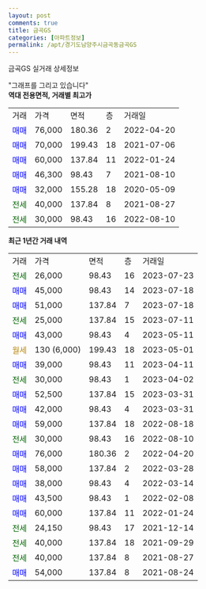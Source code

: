 ```yaml
---
layout: post
comments: true
title: 금곡GS
categories: [아파트정보]
permalink: /apt/경기도남양주시금곡동금곡GS
---
```


금곡GS 실거래 상세정보

<script type="text/javascript">
  google.charts.load('current', {'packages':['line', 'corechart']});
  google.charts.setOnLoadCallback(drawChart);

  function drawChart() {
    var data = new google.visualization.DataTable();
    data.addColumn('date', '거래일');
    data.addColumn('number', "매매");
    data.addColumn('number', "전세");
    data.addColumn('number', "전매");

    data.addRows([[new Date(Date.parse("2023-07-23")), null, 26000, null], [new Date(Date.parse("2023-07-18")), 45000, null, null], [new Date(Date.parse("2023-07-18")), 51000, null, null], [new Date(Date.parse("2023-07-11")), null, 25000, null], [new Date(Date.parse("2023-05-11")), 43000, null, null], [new Date(Date.parse("2023-05-01")), null, null, null], [new Date(Date.parse("2023-04-11")), 39000, null, null], [new Date(Date.parse("2023-04-02")), null, 30000, null], [new Date(Date.parse("2023-03-31")), 52500, null, null], [new Date(Date.parse("2023-03-31")), 42000, null, null], [new Date(Date.parse("2022-08-18")), 59000, null, null], [new Date(Date.parse("2022-08-10")), null, 30000, null], [new Date(Date.parse("2022-04-20")), 76000, null, null], [new Date(Date.parse("2022-03-28")), 58000, null, null], [new Date(Date.parse("2022-03-14")), 38000, null, null], [new Date(Date.parse("2022-02-08")), 43500, null, null], [new Date(Date.parse("2022-01-24")), 60000, null, null], [new Date(Date.parse("2021-12-14")), null, 24150, null], [new Date(Date.parse("2021-09-29")), null, 40000, null], [new Date(Date.parse("2021-08-27")), null, 40000, null], [new Date(Date.parse("2021-08-24")), 54000, null, null]]);

    var options = {
      hAxis: {
        format: 'yyyy/MM/dd'
      },    
      lineWidth: 0,
      pointsVisible: true,    
      title: '최근 1년간 유형별 실거래가 분포',
      legend: { position: 'bottom' }
    };

    var formatter = new google.visualization.NumberFormat({pattern:'###,###'} );
    formatter.format(data, 1);
    formatter.format(data, 2);
    
    setTimeout(function() {
        var chart = new google.visualization.LineChart(document.getElementById('columnchart_material'));
        chart.draw(data, (options));
        document.getElementById('loading').style.display = 'none';
    }, 200);
  }
</script>


<div id="loading" style="z-index:20; display: block; margin-left: 0px">"그래프를 그리고 있습니다"</div>
<div id="columnchart_material" style="width: 95%; margin-left: 0px; display: block"></div>
<!-- contents start -->
<b>역대 전용면적, 거래별 최고가</b>
<table class="sortable">
    <tr>
      <td>거래</td>
      <td>가격</td>
      <td>면적</td>
      <td>층</td>
      <td>거래일</td>
    </tr>
        <tr>
          <td><a style="color: blue">매매</a></td>
          <td>76,000</td>
          <td>180.36</td>
          <td>2</td>
          <td>2022-04-20</td>
        </tr>            <tr>
          <td><a style="color: blue">매매</a></td>
          <td>70,000</td>
          <td>199.43</td>
          <td>18</td>
          <td>2021-07-06</td>
        </tr>            <tr>
          <td><a style="color: blue">매매</a></td>
          <td>60,000</td>
          <td>137.84</td>
          <td>11</td>
          <td>2022-01-24</td>
        </tr>            <tr>
          <td><a style="color: blue">매매</a></td>
          <td>46,300</td>
          <td>98.43</td>
          <td>7</td>
          <td>2021-08-10</td>
        </tr>            <tr>
          <td><a style="color: blue">매매</a></td>
          <td>32,000</td>
          <td>155.28</td>
          <td>18</td>
          <td>2020-05-09</td>
        </tr>        
        <tr>
              <td><a style="color: darkgreen">전세</a></td>
              <td>40,000</td>
              <td>137.84</td>
              <td>8</td>
              <td>2021-08-27</td>
            </tr>            <tr>
              <td><a style="color: darkgreen">전세</a></td>
              <td>30,000</td>
              <td>98.43</td>
              <td>16</td>
              <td>2022-08-10</td>
            </tr>        
    
</table>

<b>최근 1년간 거래 내역</b>

<table class="sortable">
    <tr>
      <td>거래</td>
      <td>가격</td>
      <td>면적</td>
      <td>층</td>
      <td>거래일</td>
    </tr>
    <tr>
      <td><a style="color: darkgreen">전세</a></td>
      <td>26,000</td>
      <td>98.43</td>
      <td>16</td>
      <td>2023-07-23</td>
    </tr>          <tr>
      <td><a style="color: blue">매매</a></td>
      <td>45,000</td>
      <td>98.43</td>
      <td>14</td>
      <td>2023-07-18</td>
    </tr>          <tr>
      <td><a style="color: blue">매매</a></td>
      <td>51,000</td>
      <td>137.84</td>
      <td>7</td>
      <td>2023-07-18</td>
    </tr>          <tr>
      <td><a style="color: darkgreen">전세</a></td>
      <td>25,000</td>
      <td>137.84</td>
      <td>15</td>
      <td>2023-07-11</td>
    </tr>          <tr>
      <td><a style="color: blue">매매</a></td>
      <td>43,000</td>
      <td>98.43</td>
      <td>4</td>
      <td>2023-05-11</td>
    </tr>          <tr>
      <td><a style="color: darkgoldenrod">월세</a></td>
      <td>130 (6,000)</td>
      <td>199.43</td>
      <td>18</td>
      <td>2023-05-01</td>
    </tr>          <tr>
      <td><a style="color: blue">매매</a></td>
      <td>39,000</td>
      <td>98.43</td>
      <td>11</td>
      <td>2023-04-11</td>
    </tr>          <tr>
      <td><a style="color: darkgreen">전세</a></td>
      <td>30,000</td>
      <td>98.43</td>
      <td>1</td>
      <td>2023-04-02</td>
    </tr>          <tr>
      <td><a style="color: blue">매매</a></td>
      <td>52,500</td>
      <td>137.84</td>
      <td>15</td>
      <td>2023-03-31</td>
    </tr>          <tr>
      <td><a style="color: blue">매매</a></td>
      <td>42,000</td>
      <td>98.43</td>
      <td>4</td>
      <td>2023-03-31</td>
    </tr>          <tr>
      <td><a style="color: blue">매매</a></td>
      <td>59,000</td>
      <td>137.84</td>
      <td>18</td>
      <td>2022-08-18</td>
    </tr>          <tr>
      <td><a style="color: darkgreen">전세</a></td>
      <td>30,000</td>
      <td>98.43</td>
      <td>16</td>
      <td>2022-08-10</td>
    </tr>          <tr>
      <td><a style="color: blue">매매</a></td>
      <td>76,000</td>
      <td>180.36</td>
      <td>2</td>
      <td>2022-04-20</td>
    </tr>          <tr>
      <td><a style="color: blue">매매</a></td>
      <td>58,000</td>
      <td>137.84</td>
      <td>2</td>
      <td>2022-03-28</td>
    </tr>          <tr>
      <td><a style="color: blue">매매</a></td>
      <td>38,000</td>
      <td>98.43</td>
      <td>4</td>
      <td>2022-03-14</td>
    </tr>          <tr>
      <td><a style="color: blue">매매</a></td>
      <td>43,500</td>
      <td>98.43</td>
      <td>1</td>
      <td>2022-02-08</td>
    </tr>          <tr>
      <td><a style="color: blue">매매</a></td>
      <td>60,000</td>
      <td>137.84</td>
      <td>11</td>
      <td>2022-01-24</td>
    </tr>          <tr>
      <td><a style="color: darkgreen">전세</a></td>
      <td>24,150</td>
      <td>98.43</td>
      <td>17</td>
      <td>2021-12-14</td>
    </tr>          <tr>
      <td><a style="color: darkgreen">전세</a></td>
      <td>40,000</td>
      <td>137.84</td>
      <td>18</td>
      <td>2021-09-29</td>
    </tr>          <tr>
      <td><a style="color: darkgreen">전세</a></td>
      <td>40,000</td>
      <td>137.84</td>
      <td>8</td>
      <td>2021-08-27</td>
    </tr>          <tr>
      <td><a style="color: blue">매매</a></td>
      <td>54,000</td>
      <td>137.84</td>
      <td>8</td>
      <td>2021-08-24</td>
    </tr>      </table>
<!-- contents end -->    

